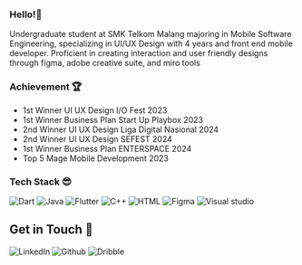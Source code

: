 ### Hello!👋

Undergraduate student at SMK Telkom Malang majoring in Mobile Software Engineering, specializing in UI/UX Design with 4 years and front end mobile developer. Proficient in creating interaction and user friendly designs through figma, adobe creative suite, and miro tools

### Achievement 🏆
- 1st Winner UI UX Design I/O Fest 2023
- 1st Winner Business Plan Start Up Playbox 2023
- 2nd Winner UI UX Design Liga Digital Nasional 2024
- 2nd Winner UI UX Design SEFEST 2024
- 1st Winner Business Plan ENTERSPACE 2024
- Top 5 Mage Mobile Development 2023

### Tech Stack 😎
![Dart](https://skillicons.dev/icons?i=dart)
![Java](https://skillicons.dev/icons?i=java)
![Flutter](https://skillicons.dev/icons?i=flutter)
![C++](https://skillicons.dev/icons?i=cpp)
![HTML](https://skillicons.dev/icons?i=html)
![Figma](https://skillicons.dev/icons?i=figma)
![Visual studio](https://skillicons.dev/icons?i=vscode)

## Get in Touch 🫣
![Linkedln](https://www.linkedin.com/in/aliilah-kalyca-raniah-099455260/)
![Github](https://github.com/aliilahkalica)
![Dribble](https://dribbble.com/aliilahkalica)
